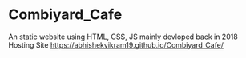 # Combiyard_Cafe
An static website using HTML, CSS, JS mainly devloped back in 2018
Hosting Site
https://abhishekvikram19.github.io/Combiyard_Cafe/

